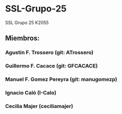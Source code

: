 # SSL-Grupo-25
SSL Grupo 25 K2055

## Miembros: 
### Agustin F. Trossero (git: ATrossero)
### Guillermo F. Cacace (git: GFCACACE)
### Manuel F. Gomez Pereyra (git: manugomezp)
### Ignacio Caló (I-Calo)
### Cecilia Majer (ceciliamajer)
